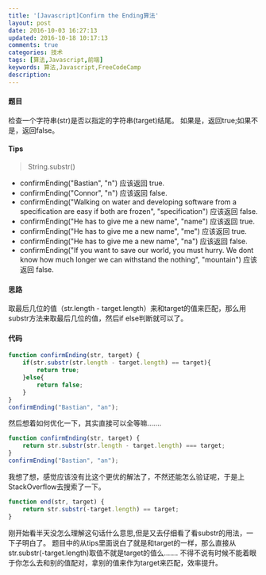 ```yaml
---
title: '[Javascript]Confirm the Ending算法'
layout: post
date: 2016-10-03 16:27:13
updated: 2016-10-18 10:17:13
comments: true
categories: 技术
tags: [算法,Javascript,前端]
keywords: 算法,Javascript,FreeCodeCamp
description: 
---
```



#### 题目
检查一个字符串(str)是否以指定的字符串(target)结尾。
如果是，返回true;如果不是，返回false。

#### Tips
>String.substr()
- confirmEnding("Bastian", "n") 应该返回 true.
- confirmEnding("Connor", "n") 应该返回 false.
- confirmEnding("Walking on water and developing software from a specification are easy if both are frozen", "specification") 应该返回 false.
- confirmEnding("He has to give me a new name", "name") 应该返回 true.
- confirmEnding("He has to give me a new name", "me") 应该返回 true.
- confirmEnding("He has to give me a new name", "na") 应该返回 false.
- confirmEnding("If you want to save our world, you must hurry. We dont know how much longer we can withstand the nothing", "mountain") 应该返回 false.

#### 思路
取最后几位的值（str.length - target.length）来和target的值来匹配，那么用substr方法来取最后几位的值，然后if else判断就可以了。 

#### 代码
```javascript
function confirmEnding(str, target) {
	if(str.substr(str.length - target.length) == target){
		return true;
	}else{
		return false;
    }
}
confirmEnding("Bastian", "an");
```
然后想着如何优化一下，其实直接可以全等嘛.......

```javascript
function confirmEnding(str, target) {
	return str.substr(str.length - target.length) === target;
}
confirmEnding("Bastian", "an");
```
我想了想，感觉应该没有比这个更优的解法了，不然还能怎么验证呢，于是上StackOverflow去搜索了一下。
 
```javascript
function end(str, target) {
	return str.substr(-target.length) == target;
}
```
刚开始看半天没怎么理解这句话什么意思,但是又去仔细看了看substr的用法，一下子明白了。
题目中的从tips里面说白了就是和target的一样，那么直接从str.substr(-target.length)取值不就是target的值么.......
不得不说有时候不能着眼于你怎么去和别的值配对，拿别的值来作为target来匹配，效率提升。